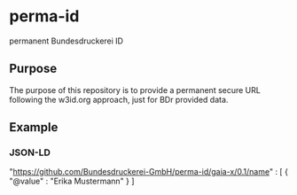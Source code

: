 # perma-id
permanent Bundesdruckerei ID

## Purpose
The purpose of this repository is to provide a permanent secure URL following the w3id.org approach, just for BDr provided data.

## Example
### JSON-LD
"https://github.com/Bundesdruckerei-GmbH/perma-id/gaia-x/0.1/name" : [ {
  "@value" : "Erika Mustermann"
} ]
